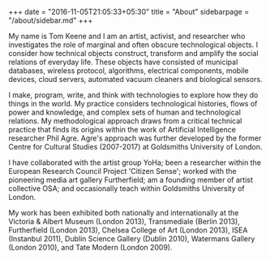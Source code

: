 +++
date = "2016-11-05T21:05:33+05:30"
title = "About"
sidebarpage = "/about/sidebar.md"
+++

My name is Tom Keene and I am an artist, activist, and researcher who investigates the role of marginal and often obscure technological objects. I consider how technical objects construct, transform and amplify the social relations of everyday life. These objects have consisted of municipal databases, wireless protocol, algorithms, electrical components, mobile devices, cloud servers, automated vacuum cleaners and biological sensors.

I make, program, write, and think with technologies to explore how they do things in the world. My practice considers technological histories, flows of power and knowledge, and complex sets of human and technological relations. My methodological approach draws from a critical technical practice that finds its origins within the work of Artificial Intelligence researcher Phil Agre. Agre's approach was further developed by the former Centre for Cultural Studies (2007-2017) at Goldsmiths University of London.

I have collaborated with the artist group YoHa; been a researcher within the European Research Council Project 'Citizen Sense'; worked with the pioneering media art gallery Furtherfield; am a founding member of artist collective OSA; and occasionally teach within Goldsmiths University of London.

My work has been exhibited both nationally and internationally at the Victoria & Albert Museum (London 2013), Transmediale (Berlin 2013), Furtherfield (London 2013), Chelsea College of Art (London 2013), ISEA (Instanbul 2011), Dublin Science Gallery (Dublin 2010), Watermans Gallery (London 2010), and Tate Modern (London 2009).
